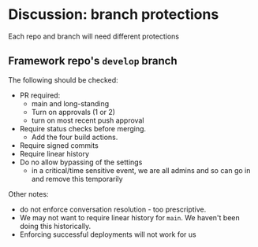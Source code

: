 # Discussion: branch protections
Each repo and branch will need different protections

## Framework repo's `develop` branch
The following should be checked:
- PR required: 
	- main and long-standing
	- Turn on approvals (1 or 2)
	- turn on most recent push approval
- Require status checks before merging. 
	- Add the four build actions.
- Require signed commits
- Require linear history
- Do no allow bypassing of the settings
	- in a critical/time sensitive event, we are all admins and so can go in and remove this temporarily

Other notes:
- do not enforce conversation resolution - too prescriptive.
- We may not want to require linear history for `main`. We haven't been doing this historically.
- Enforcing successful deployments will not work for us
